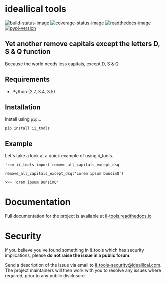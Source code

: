 # ideallical tools

[![build-status-image]][travis]
[![coverage-status-image]][codecov]
[![readthedocs-image]][readthedocs]
[![pypi-version]][pypi]

## Yet another remove capitals except the letters D, S & Q function
Because the world needs less capitals, except D, S & Q.

## Requirements

* Python (2.7, 3.4, 3.5)

## Installation

Install using `pip`...

    pip install ii_tools


## Example

Let's take a look at a quick example of using ii_tools.

    from ii_tools import remove_all_capitals_except_dsq

    remove_all_capitals_except_dsq('Lorem ipsum DunsimQ')

    >>> 'orem ipsum DunsimQ'


# Documentation

Full documentation for the project is available at [ii-tools.readthedocs.io][readthedocs]

# Security

If you believe you've found something in ii_tools which has security
implications, please **do not raise the issue in a public forum**.

Send a description of the issue via email to [ii_tools-security@ideallical.com][security-mail]. The project maintainers will then work with you to resolve any issues where required, prior to any public disclosure.

[travis]: http://travis-ci.org/ideallical/ii_tools?branch=master

[build-status-image]: https://secure.travis-ci.org/ideallical/ii_tools.svg?branch=master
[travis]: http://travis-ci.org/ideallical/ii_tools?branch=master
[security-mail]: mailto:ii_tools-security@ideallical.com
[pypi-version]: https://img.shields.io/pypi/v/ii_tools.svg
[pypi]: https://pypi.python.org/pypi/ii_tools
[coverage-status-image]: https://img.shields.io/codecov/c/github/ideallical/ii_tools/master.svg
[codecov]: http://codecov.io/github/ideallical/ii_tools?branch=master
[readthedocs-image]: https://readthedocs.org/projects/ii-tools/badge/?version=latest
[readthedocs]:https://ii-tools.readthedocs.io/en/latest/
